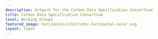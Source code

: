 ```yaml
---
description: Artwork for the Carbon Data Specification Consortium
title: Carbon Data Specification Consortium
level: Working Groups
featured_image: horizontal/color/cdsc-horizontal-color.svg
layout: logos
---
```

